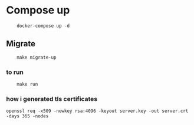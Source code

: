 # Compose up
```
    docker-compose up -d
```

## Migrate 
```
    make migrate-up
```

### to run
```
    make run
```

### how i generated tls certificates
```
openssl req -x509 -newkey rsa:4096 -keyout server.key -out server.crt -days 365 -nodes
```